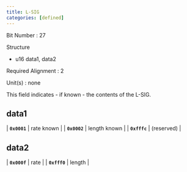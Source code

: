 ```yaml
---
title: L-SIG
categories: [defined]
---
```

Bit Number
: 27

Structure
  - u16 data1, data2

Required Alignment
: 2

Unit(s)
: none

This field indicates - if known - the contents of the L-SIG.

## data1

| **`0x0001`** | rate known |
| **`0x0002`** | length known |
| **`0xfffc`** | (reserved) |

## data2

| **`0x000f`** | rate |
| **`0xfff0`** | length |
